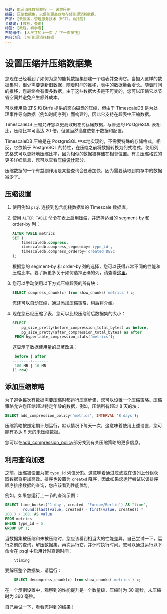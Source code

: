 ```yaml
---
标题: 能源消耗数据教程 —— 设置压缩
摘要: 压缩数据集，以便能更高效地存储能源消耗数据。
产品: [云服务，管理服务技术（MST），自托管]
关键词: [教程，查询]
标签: [教程，初学者]
布局组件: [大尺寸的上一页 / 下一页按钮]
内容分组: 分析能源消耗数据
---
```

# 设置压缩并压缩数据集

您现在已经看到了如何为您的能耗数据集创建一个超表并查询它。当摄入这样的数据集时，很少需要更新旧数据，随着时间的推移，表中的数据量会增长。随着时间的推移，您最终会有很多数据，由于这些数据大多是不可变的，您可以压缩它以节省空间并避免产生额外成本。

可以使用像 ZFS 和 Btrfs 提供的面向磁盘的压缩，但由于 TimescaleDB 是为处理事件导向数据（例如时间序列）而构建的，因此它支持在超表中压缩数据。

TimescaleDB 压缩允许您以更高效的格式存储数据，与普通的 PostgreSQL 表相比，压缩比率可高达 20 倍，但这当然高度依赖于数据和配置。

TimescaleDB 压缩是在 PostgreSQL 中本地实现的，不需要特殊的存储格式。相反，它依赖于 PostgreSQL 的特性，在压缩之前将数据转换为列式格式。使用列式格式可以更好地压缩比率，因为相似的数据被存储在相邻位置。有关压缩格式的更多详细信息，您可以查看[压缩设计][compression-design]部分。

压缩数据的一个有益副作用是某些查询会显著加快，因为需要读取到内存中的数据减少了。

<Procedure>

## 压缩设置

1. 使用例如 `psql` 连接到包含能耗数据集的 Timescale 数据库。
1. 使用 `ALTER TABLE` 命令在表上启用压缩，并选择适当的 segment-by 和 order-by 列：

    ```sql
    ALTER TABLE metrics 
    SET (
        timescaledb.compress, 
        timescaledb.compress_segmentby='type_id', 
        timescaledb.compress_orderby='created DESC'
    );
    ``` 
    根据您的 segment-by 和 order-by 列的选择，您可以获得非常不同的性能和压缩比率。要了解更多关于如何选择正确的列，请查看[这里][segment-by-columns]。
1. 您可以手动使用以下方式压缩超表的所有块：

    ```sql
    SELECT compress_chunk(c) from show_chunks('metrics') c;
    ```
    您还可以[自动压缩][automatic-compression]，通过添加[压缩策略][add_compression_policy]，稍后将介绍。

1. 现在您已经压缩了表，您可以比较压缩前后数据集的大小：

    ```sql
    SELECT 
        pg_size_pretty(before_compression_total_bytes) as before,
        pg_size_pretty(after_compression_total_bytes) as after
     FROM hypertable_compression_stats('metrics');
    ```
    这显示了数据使用量的显著改进：

    ```sql
     before | after 
    --------+-------
     180 MB | 16 MB
    (1 row)
    ```

</Procedure>

## 添加压缩策略

为了避免每次有数据需要压缩时都运行压缩步骤，您可以设置一个压缩策略。压缩策略允许您压缩超过特定年龄的数据，例如，压缩所有超过 8 天的块：

```sql
SELECT add_compression_policy('metrics', INTERVAL '8 days');
```

压缩策略按照定期计划运行，默认情况下每天一次，这意味着使用上述设置，您可能有多达 9 天的未压缩数据。

您可以在[add_compression_policy][add_compression_policy]部分找到有关压缩策略的更多信息。

## 利用查询加速

之前，压缩被设置为按 `type_id` 列值分割。这意味着通过过滤或在该列上分组获取数据将更加高效。排序也设置为 `created` 降序，因此如果您运行尝试以该排序顺序排序数据的查询，您应该看到性能优势。

例如，如果您运行上一节的查询示例：
```sql
SELECT time_bucket('1 day', created, 'Europe/Berlin') AS "time",
        round((last(value, created) - first(value, created)) * 
100.) / 100. AS value
FROM metrics                                     
WHERE type_id = 5
GROUP BY 1;
```

当数据集被压缩和未被压缩时，您应该看到相当大的性能差异。自己尝试一下，运行之前的查询，解压数据集，再次运行它，并计时执行时间。您可以通过运行以下命令在 psql 中启用计时查询时间：

```sql
    \timing
```

要解压整个数据集，请运行：
```sql
    SELECT decompress_chunk(c) from show_chunks('metrics') c;
```

在一个示例设置中，观察到的性能提升是一个数量级，压缩时为 30 毫秒，未压缩时为 360 毫秒。

自己尝试一下，看看您得到的结果！

[segment-by-columns]: /use-timescale/:currentVersion:/compression/about-compression/#segment-by-columns
[automatic-compression]: /tutorials/:currentVersion:/energy-data/compress-energy/#add-a-compression-policy
[compression-design]: /use-timescale/:currentVersion:/compression/compression-design/
[add_compression_policy]: /api/:currentVersion:/compression/add_compression_policy/
